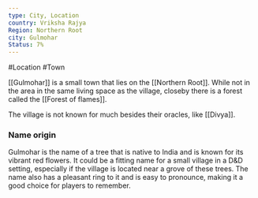 ```yaml
---
type: City, Location
country: Vriksha Rajya
Region: Northern Root
city: Gulmohar
Status: 7%
---
```


#Location #Town 

[[Gulmohar]] is a small town that lies on the [[Northern Root]]. While not in the area in the same living space as the village, closeby there is a forest called the [[Forest of flames]]. 

The village is not known for much besides their oracles, like [[Divya]]. 



### Name origin

Gulmohar is the name of a tree that is native to India and is known for its vibrant red flowers. It could be a fitting name for a small village in a D&D setting, especially if the village is located near a grove of these trees. The name also has a pleasant ring to it and is easy to pronounce, making it a good choice for players to remember.